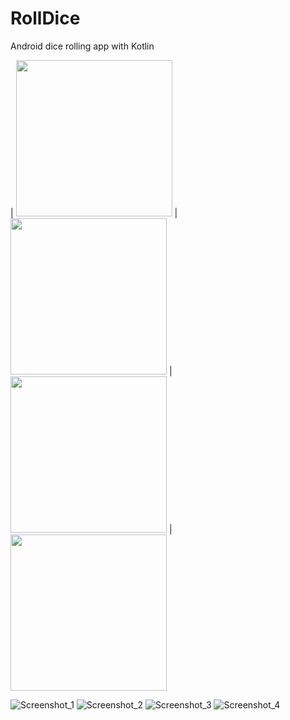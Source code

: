 # RollDice
Android dice rolling app with Kotlin




| <img src="https://user-images.githubusercontent.com/79766537/112376212-3a6c8a00-8cf5-11eb-8bbb-0a936067a060.png" width="250"> | <img src="https://user-images.githubusercontent.com/79766537/112376231-3e001100-8cf5-11eb-82c7-dd1bcbf5c614.png" width="250"> |  <img src="https://user-images.githubusercontent.com/79766537/112376236-3f313e00-8cf5-11eb-92f1-c832451966a0.png" width="250"> |  <img src="https://user-images.githubusercontent.com/79766537/112376239-40626b00-8cf5-11eb-9adf-af909038214c.png" width="250">



![Screenshot_1](https://user-images.githubusercontent.com/79766537/112376212-3a6c8a00-8cf5-11eb-8bbb-0a936067a060.png)
![Screenshot_2](https://user-images.githubusercontent.com/79766537/112376231-3e001100-8cf5-11eb-82c7-dd1bcbf5c614.png)
![Screenshot_3](https://user-images.githubusercontent.com/79766537/112376236-3f313e00-8cf5-11eb-92f1-c832451966a0.png)
![Screenshot_4](https://user-images.githubusercontent.com/79766537/112376239-40626b00-8cf5-11eb-9adf-af909038214c.png)

